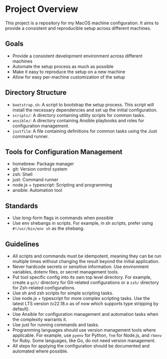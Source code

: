 # Project Overview

This project is a repository for my MacOS machine configuration. It aims to provide a consistent and reproducible setup across different machines.

## Goals

- Provide a consistent development environment across different machines
- Automate the setup process as much as possible
- Make it easy to reproduce the setup on a new machine
- Allow for easy per-machine customization of the setup

## Directory Structure

- `bootstrap.sh`: A script to bootstrap the setup process. This script will install the necessary dependencies and set up the initial configuration.
- `scripts/`: A directory containing utility scripts for common tasks.
- `ansible/`: A directory containing Ansible playbooks and roles for configuration management.
- `justfile`: A file containing definitions for common tasks using the Just command runner.

## Tools for Configuration Management

- homebrew: Package manager
- git: Version control system
- zsh: Shell
- just: Command runner
- node.js + typescript: Scripting and programming
- ansible: Automation tool

## Standards

- Use long-form flags in commands when possible
- Use env shebangs in scripts. For example, in sh scripts, prefer using `#!/usr/bin/env sh` as the shebang.

## Guidelines

- All scripts and commands must be idempotent, meaning they can be run multiple times without changing the result beyond the initial application.
- Never hardcode secrets or sensitive information. Use environment variables, dotenv files, or secret management tools.
- Put tool specific config into its own top level directory. For example, create a `git/` directory for Git-related configurations or a `zsh/` directory for Zsh-related configurations.
- Use sh and zsh scripts for simple scripting tasks.
- Use node.js + typescript for more complex scripting tasks. Use the latest LTS version (v22.18.x as of now which supports type stripping by default).
- Use Ansible for configuration management and automation tasks when the complexity warrants it.
- Use just for running commands and tasks.
- Programming languages should use version management tools where applicable. For example, use `pyenv` for Python, `fnm` for Node.js, and `rbenv` for Ruby. Some languages, like Go, do not need version management.
- All steps for applying the configuration should be documented and automated where possible.

